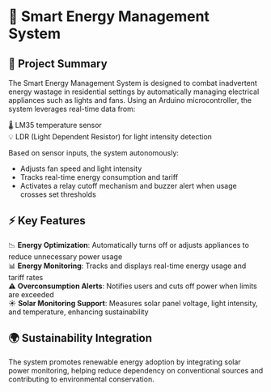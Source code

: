 # 🔌 Smart Energy Management System

## 📝 Project Summary

The Smart Energy Management System is designed to combat inadvertent energy wastage in residential settings by automatically managing electrical appliances such as lights and fans. Using an Arduino microcontroller, the system leverages real-time data from:

🌡 LM35 temperature sensor  
💡 LDR (Light Dependent Resistor) for light intensity detection  

Based on sensor inputs, the system autonomously:
- Adjusts fan speed and light intensity  
- Tracks real-time energy consumption and tariff  
- Activates a relay cutoff mechanism and buzzer alert when usage crosses set thresholds  

## ⚡ Key Features

📉 **Energy Optimization**: Automatically turns off or adjusts appliances to reduce unnecessary power usage  
📊 **Energy Monitoring**: Tracks and displays real-time energy usage and tariff rates  
⚠️ **Overconsumption Alerts**: Notifies users and cuts off power when limits are exceeded  
☀️ **Solar Monitoring Support**: Measures solar panel voltage, light intensity, and temperature, enhancing sustainability  

## 🌍 Sustainability Integration

The system promotes renewable energy adoption by integrating solar power monitoring, helping reduce dependency on conventional sources and contributing to environmental conservation.

